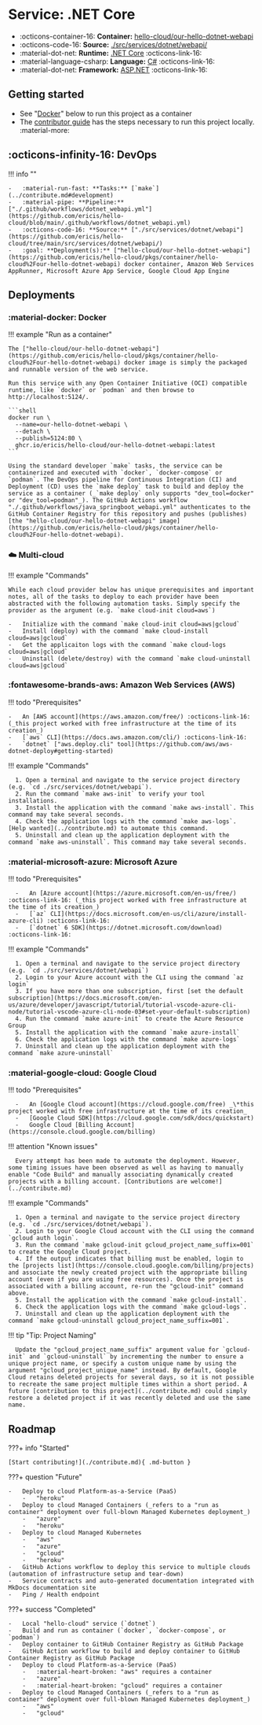# Service: .NET Core

-   :octicons-container-16: **Container:** [hello-cloud/our-hello-dotnet-webapi](https://github.com/ericis/hello-cloud/pkgs/container/hello-cloud%2Four-hello-dotnet-webapi)
-   :octicons-code-16: **Source:** [./src/services/dotnet/webapi/](https://github.com/ericis/hello-cloud/tree/main/src/services/dotnet/webapi)
-   :material-dot-net: **Runtime:** [.NET Core](https://dotnet.microsoft.com/) :octicons-link-16:
-   :material-language-csharp: **Language:** [C#](https://docs.microsoft.com/en-us/dotnet/csharp/) :octicons-link-16:
-   :material-dot-net: **Framework:** [ASP.NET](https://dotnet.microsoft.com/apps/aspnet) :octicons-link-16:

## Getting started

-   See "[Docker](#docker)" below to run this project as a container
-   The [contributor guide](../contribute.md#executing-tasks) has the steps necessary to run this project locally. :material-more:

## :octicons-infinity-16: DevOps

!!! info ""

    -   :material-run-fast: **Tasks:** [`make`](../contribute.md#development)
    -   :material-pipe: **Pipeline:** ["./.github/workflows/dotnet_webapi.yml"](https://github.com/ericis/hello-cloud/blob/main/.github/workflows/dotnet_webapi.yml)
    -   :octicons-code-16: **Source:** ["./src/services/dotnet/webapi"](https://github.com/ericis/hello-cloud/tree/main/src/services/dotnet/webapi/)
    -   :goal: **Deployment(s):** ["hello-cloud/our-hello-dotnet-webapi"](https://github.com/ericis/hello-cloud/pkgs/container/hello-cloud%2Four-hello-dotnet-webapi) docker container, Amazon Web Services AppRunner, Microsoft Azure App Service, Google Cloud App Engine

## Deployments

### :material-docker: Docker

!!! example "Run as a container"

    The ["hello-cloud/our-hello-dotnet-webapi"](https://github.com/ericis/hello-cloud/pkgs/container/hello-cloud%2Four-hello-dotnet-webapi) docker image is simply the packaged and runnable version of the web service.

    Run this service with any Open Container Initiative (OCI) compatible runtime, like `docker` or `podman` and then browse to http://localhost:5124/.

    ```shell
    docker run \
      --name=our-hello-dotnet-webapi \
      --detach \
      --publish=5124:80 \
      ghcr.io/ericis/hello-cloud/our-hello-dotnet-webapi:latest
    ```

    Using the standard developer `make` tasks, the service can be containerized and executed with `docker`, `docker-compose` or `podman`. The DevOps pipeline for Continuous Integration (CI) and Deployment (CD) uses the `make deploy` task to build and deploy the service as a container (_`make deploy` only supports "dev_tool=docker" or "dev_tool=podman"_). The GitHub Actions workflow "./.github/workflows/java_springboot_webapi.yml" authenticates to the GitHub Container Registry for this repository and pushes (publishes) [the "hello-cloud/our-hello-dotnet-webapi" image](https://github.com/ericis/hello-cloud/pkgs/container/hello-cloud%2Four-hello-dotnet-webapi).

### :cloud: Multi-cloud

!!! example "Commands"

    While each cloud provider below has unique prerequisites and important notes, all of the tasks to deploy to each provider have been abstracted with the following automation tasks. Simply specify the provider as the argument (e.g. `make cloud-init cloud=aws`)

    -   Initialize with the command `make cloud-init cloud=aws|gcloud`
    -   Install (deploy) with the command `make cloud-install cloud=aws|gcloud`
    -   Get the applicaiton logs with the command `make cloud-logs cloud=aws|gcloud`
    -   Uninstall (delete/destroy) with the command `make cloud-uninstall cloud=aws|gcloud`

### :fontawesome-brands-aws: Amazon Web Services (AWS)

!!! todo "Prerequisites"

    -   An [AWS account](https://aws.amazon.com/free/) :octicons-link-16: (_this project worked with free infrastructure at the time of its creation_)
    -   [`aws` CLI](https://docs.aws.amazon.com/cli/) :octicons-link-16:
    -   `dotnet` ["aws.deploy.cli" tool](https://github.com/aws/aws-dotnet-deploy#getting-started)

!!! example "Commands"

      1. Open a terminal and navigate to the service project directory (e.g. `cd ./src/services/dotnet/webapi`).
      2. Run the command `make aws-init` to verify your tool installations.
      3. Install the application with the command `make aws-install`. This command may take several seconds.
      4. Check the application logs with the command `make aws-logs`. [Help wanted](../contribute.md) to automate this command.
      5. Uninstall and clean up the application deployment with the command `make aws-uninstall`. This command may take several seconds.

### :material-microsoft-azure: Microsoft Azure

!!! todo "Prerequisites"

      -   An [Azure account](https://azure.microsoft.com/en-us/free/) :octicons-link-16: (_this project worked with free infrastructure at the time of its creation_)
      -   [`az` CLI](https://docs.microsoft.com/en-us/cli/azure/install-azure-cli) :octicons-link-16:
      -   [`dotnet` 6 SDK](https://dotnet.microsoft.com/download) :octicons-link-16:

!!! example "Commands"

      1. Open a terminal and navigate to the service project directory (e.g. `cd ./src/services/dotnet/webapi`)
      2. Login to your Azure account with the CLI using the command `az login`
      3. If you have more than one subscription, first [set the default subscription](https://docs.microsoft.com/en-us/azure/developer/javascript/tutorial/tutorial-vscode-azure-cli-node/tutorial-vscode-azure-cli-node-03#set-your-default-subscription)
      4. Run the command `make azure-init` to create the Azure Resource Group
      5. Install the application with the command `make azure-install`
      6. Check the application logs with the command `make azure-logs`
      7. Uninstall and clean up the application deployment with the command `make azure-uninstall`

### :material-google-cloud: Google Cloud

!!! todo "Prerequisites"

      -   An [Google Cloud account](https://cloud.google.com/free) _\*this project worked with free infrastructure at the time of its creation_
      -   [Google Cloud SDK](https://cloud.google.com/sdk/docs/quickstart)
      -   Google Cloud [Billing Account](https://console.cloud.google.com/billing)

!!! attention "Known issues"

      Every attempt has been made to automate the deployment. However, some timing issues have been observed as well as having to manually enable "Code Build" and manually associating dynamically created projects with a billing account. [Contributions are welcome!](../contribute.md)

!!! example "Commands"

      1. Open a terminal and navigate to the service project directory (e.g. `cd ./src/services/dotnet/webapi`).
      2. Login to your Google Cloud account with the CLI using the command `gcloud auth login`.
      3. Run the command `make gcloud-init gcloud_project_name_suffix=001` to create the Google Cloud project.
      4. If the output indicates that billing must be enabled, login to the [projects list](https://console.cloud.google.com/billing/projects) and associate the newly created project with the appropriate billing account (even if you are using free resources). Once the project is associated with a billing account, re-run the "gcloud-init" command above.
      5. Install the application with the command `make gcloud-install`.
      6. Check the application logs with the command `make gcloud-logs`.
      7. Uninstall and clean up the application deployment with the command `make gcloud-uninstall gcloud_project_name_suffix=001`.

!!! tip "Tip: Project Naming"

      Update the "gcloud_project_name_suffix" argument value for `gcloud-init` and `gcloud-uninstall` by incrementing the number to ensure a unique project name, or specify a custom unique name by using the argument "gcloud_project_unique_name" instead. By default, Google Cloud retains deleted projects for several days, so it is not possible to recreate the same project multiple times within a short period. A future [contribution to this project](../contribute.md) could simply restore a deleted project if it was recently deleted and use the same name.

## Roadmap

???+ info "Started"

    [Start contributing!](./contribute.md){ .md-button }

???+ question "Future"

    -   Deploy to cloud Platform-as-a-Service (PaaS)
        -   "heroku"
    -   Deploy to cloud Managed Containers (_refers to a "run as container" deployment over full-blown Managed Kubernetes deployment_)
        -   "azure"
        -   "heroku"
    -   Deploy to cloud Managed Kubernetes
        -   "aws"
        -   "azure"
        -   "gcloud"
        -   "heroku"
    -   GitHub Actions workflow to deploy this service to multiple clouds (automation of infrastructure setup and tear-down)
    -   Service contracts and auto-generated documentation integrated with MkDocs documentation site
    -   Ping / Health endpoint

???+ success "Completed"

    -   Local "hello-cloud" service (`dotnet`)
    -   Build and run as container (`docker`, `docker-compose`, or `podman`)
    -   Deploy container to GitHub Container Registry as GitHub Package
    -   GitHub Action workflow to build and deploy container to GitHub Container Registry as GitHub Package
    -   Deploy to cloud Platform-as-a-Service (PaaS)
        -   :material-heart-broken: "aws" requires a container
        -   "azure"
        -   :material-heart-broken: "gcloud" requires a container
    -   Deploy to cloud Managed Containers (_refers to a "run as container" deployment over full-blown Managed Kubernetes deployment_)
        -   "aws"
        -   "gcloud"
